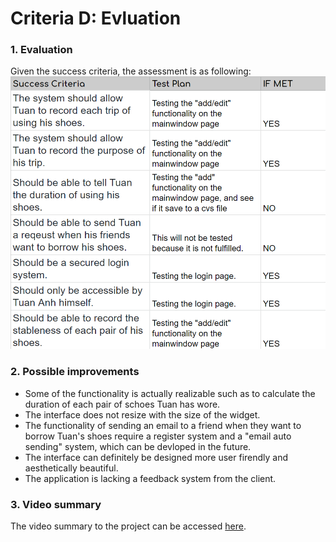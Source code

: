 Criteria D: Evluation
===
### 1. Evaluation
Given the success criteria, the assessment is as following:
![Diagram](9.png)

### 2. Possible improvements
- Some of the functionality is actually realizable such as to calculate the duration of each pair of schoes Tuan has wore.
- The interface does not resize with the size of the widget.
- The functionality of sending an email to a friend when they want to borrow Tuan's shoes require a register system and a "email auto sending"
system, which can be devloped in the future.
- The interface can definitely be designed more user firendly and aesthetically beautiful.
- The application is lacking a feedback system from the client.

### 3. Video summary
The video summary to the project can be accessed [here](https://www.youtube.com/watch?v=m4U5R6QGf5o).
